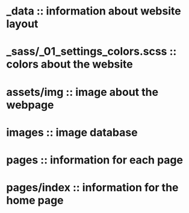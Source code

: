 # _data :: information about website layout
# _sass/_01_settings_colors.scss  :: colors about the website
# assets/img     :: image about the webpage
# images   :: image database
# pages   :: information for each page
# pages/index   :: information for the home page
